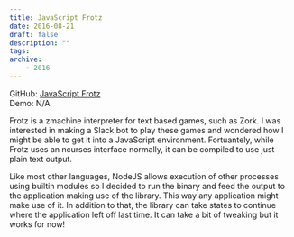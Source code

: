 ```yaml
---
title: JavaScript Frotz
date: 2016-08-21
draft: false
description: ""
tags:
archive:
    - 2016
---
```


GitHub: [JavaScript Frotz](https://github.com/jwoos/javascript_frotz)  
Demo: N/A

<!-- more -->

Frotz is a zmachine interpreter for text based games, such as Zork. I was interested in making a Slack bot to play these games and wondered how I might be able to get it into a JavaScript environment. Fortuantely, while Frotz uses an ncurses interface normally, it can be compiled to use just plain text output.

Like most other languages, NodeJS allows execution of other processes using builtin modules so I decided to run the binary and feed the output to the application making use of the library. This way any application might make use of it. In addition to that, the library can take states to continue where the application left off last time. It can take a bit of tweaking but it works for now!
